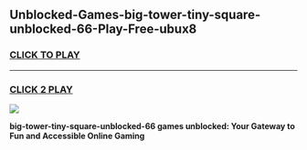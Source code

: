 
## Unblocked-Games-big-tower-tiny-square-unblocked-66-Play-Free-ubux8
<h3>
<a href="https://premium76.site?title=big-tower-tiny-square-unblocked-66&ref=23A">CLICK TO PLAY</a></h3>
<hr>

<h3>
<a href="https://premium76.site?title=big-tower-tiny-square-unblocked-66&ref=23A">CLICK 2 PLAY</a>
  
</h3>

<a href="https://premium76.site?title=big-tower-tiny-square-unblocked-66&ref=23A"><img src="https://clearcache.store/games.png"></a>


**big-tower-tiny-square-unblocked-66 games unblocked: Your Gateway to Fun and Accessible Online Gaming**
